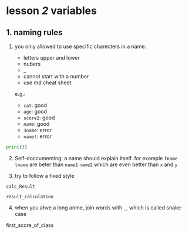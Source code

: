# lesson *2* variables

## 1. naming rules

1. you only allowed to use specific charecters in a name:

    * letters upper and lower
    * nubers
    * _ 
    * cannot start with a number
    * use md cheat sheet


    e.g.:

    * `cat`: good
    * `age`: good
    * `score2`: good
    * _`name`_: good
    * `3name`: error
    * `name!`: error

``` python
print(3)
```
2. Self-doccumenting: a name should explain itself. for example `fname` `lname` are beter than `name1` `name2` which are even better than `x` and `y`

3. try to follow a fixed style

`calc_Result`

`result_calculation`

4. when you ahve a long anme, join words with `_`, which is called snake-case

first_score_of_class

